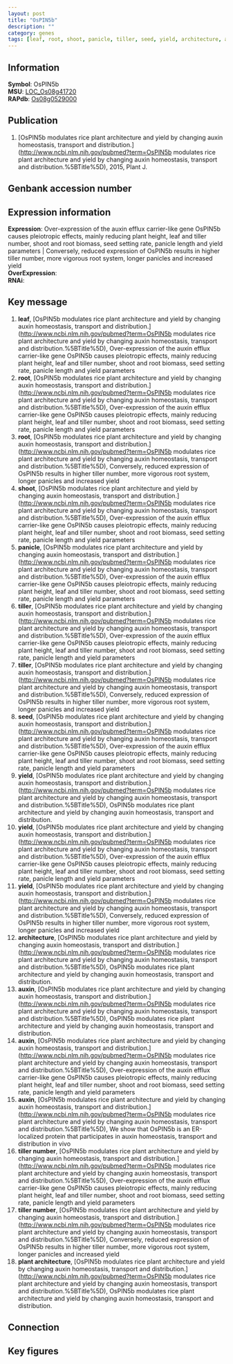 ```yaml
---
layout: post
title: "OsPIN5b"
description: ""
category: genes
tags: [leaf, root, shoot, panicle, tiller, seed, yield, architecture, auxin, tiller number, plant architecture, Gene]
---
```


## Information
__Symbol__: OsPIN5b  
__MSU__: [LOC_Os08g41720](http://rice.plantbiology.msu.edu/cgi-bin/ORF_infopage.cgi?orf=LOC_Os08g41720)  
__RAPdb__: [Os08g0529000](http://rapdb.dna.affrc.go.jp/viewer/gbrowse_details/irgsp1?name=Os08g0529000)  

## Publication
1. [OsPIN5b modulates rice plant architecture and yield by changing auxin homeostasis, transport and distribution.](http://www.ncbi.nlm.nih.gov/pubmed?term=OsPIN5b modulates rice plant architecture and yield by changing auxin homeostasis, transport and distribution.%5BTitle%5D), 2015, Plant J.

## Genbank accession number

## Expression information
__Expression__: Over-expression of the auxin efflux carrier-like gene OsPIN5b causes pleiotropic effects, mainly reducing plant height, leaf and tiller number, shoot and root biomass, seed setting rate, panicle length and yield parameters |  Conversely, reduced expression of OsPIN5b results in higher tiller number, more vigorous root system, longer panicles and increased yield  
__OverExpression__:  
__RNAi__:  

## Key message
1. __leaf__, [OsPIN5b modulates rice plant architecture and yield by changing auxin homeostasis, transport and distribution.](http://www.ncbi.nlm.nih.gov/pubmed?term=OsPIN5b modulates rice plant architecture and yield by changing auxin homeostasis, transport and distribution.%5BTitle%5D),  Over-expression of the auxin efflux carrier-like gene OsPIN5b causes pleiotropic effects, mainly reducing plant height, leaf and tiller number, shoot and root biomass, seed setting rate, panicle length and yield parameters
2. __root__, [OsPIN5b modulates rice plant architecture and yield by changing auxin homeostasis, transport and distribution.](http://www.ncbi.nlm.nih.gov/pubmed?term=OsPIN5b modulates rice plant architecture and yield by changing auxin homeostasis, transport and distribution.%5BTitle%5D),  Over-expression of the auxin efflux carrier-like gene OsPIN5b causes pleiotropic effects, mainly reducing plant height, leaf and tiller number, shoot and root biomass, seed setting rate, panicle length and yield parameters
3. __root__, [OsPIN5b modulates rice plant architecture and yield by changing auxin homeostasis, transport and distribution.](http://www.ncbi.nlm.nih.gov/pubmed?term=OsPIN5b modulates rice plant architecture and yield by changing auxin homeostasis, transport and distribution.%5BTitle%5D),  Conversely, reduced expression of OsPIN5b results in higher tiller number, more vigorous root system, longer panicles and increased yield
4. __shoot__, [OsPIN5b modulates rice plant architecture and yield by changing auxin homeostasis, transport and distribution.](http://www.ncbi.nlm.nih.gov/pubmed?term=OsPIN5b modulates rice plant architecture and yield by changing auxin homeostasis, transport and distribution.%5BTitle%5D),  Over-expression of the auxin efflux carrier-like gene OsPIN5b causes pleiotropic effects, mainly reducing plant height, leaf and tiller number, shoot and root biomass, seed setting rate, panicle length and yield parameters
5. __panicle__, [OsPIN5b modulates rice plant architecture and yield by changing auxin homeostasis, transport and distribution.](http://www.ncbi.nlm.nih.gov/pubmed?term=OsPIN5b modulates rice plant architecture and yield by changing auxin homeostasis, transport and distribution.%5BTitle%5D),  Over-expression of the auxin efflux carrier-like gene OsPIN5b causes pleiotropic effects, mainly reducing plant height, leaf and tiller number, shoot and root biomass, seed setting rate, panicle length and yield parameters
6. __tiller__, [OsPIN5b modulates rice plant architecture and yield by changing auxin homeostasis, transport and distribution.](http://www.ncbi.nlm.nih.gov/pubmed?term=OsPIN5b modulates rice plant architecture and yield by changing auxin homeostasis, transport and distribution.%5BTitle%5D),  Over-expression of the auxin efflux carrier-like gene OsPIN5b causes pleiotropic effects, mainly reducing plant height, leaf and tiller number, shoot and root biomass, seed setting rate, panicle length and yield parameters
7. __tiller__, [OsPIN5b modulates rice plant architecture and yield by changing auxin homeostasis, transport and distribution.](http://www.ncbi.nlm.nih.gov/pubmed?term=OsPIN5b modulates rice plant architecture and yield by changing auxin homeostasis, transport and distribution.%5BTitle%5D),  Conversely, reduced expression of OsPIN5b results in higher tiller number, more vigorous root system, longer panicles and increased yield
8. __seed__, [OsPIN5b modulates rice plant architecture and yield by changing auxin homeostasis, transport and distribution.](http://www.ncbi.nlm.nih.gov/pubmed?term=OsPIN5b modulates rice plant architecture and yield by changing auxin homeostasis, transport and distribution.%5BTitle%5D),  Over-expression of the auxin efflux carrier-like gene OsPIN5b causes pleiotropic effects, mainly reducing plant height, leaf and tiller number, shoot and root biomass, seed setting rate, panicle length and yield parameters
9. __yield__, [OsPIN5b modulates rice plant architecture and yield by changing auxin homeostasis, transport and distribution.](http://www.ncbi.nlm.nih.gov/pubmed?term=OsPIN5b modulates rice plant architecture and yield by changing auxin homeostasis, transport and distribution.%5BTitle%5D), OsPIN5b modulates rice plant architecture and yield by changing auxin homeostasis, transport and distribution.
10. __yield__, [OsPIN5b modulates rice plant architecture and yield by changing auxin homeostasis, transport and distribution.](http://www.ncbi.nlm.nih.gov/pubmed?term=OsPIN5b modulates rice plant architecture and yield by changing auxin homeostasis, transport and distribution.%5BTitle%5D),  Over-expression of the auxin efflux carrier-like gene OsPIN5b causes pleiotropic effects, mainly reducing plant height, leaf and tiller number, shoot and root biomass, seed setting rate, panicle length and yield parameters
11. __yield__, [OsPIN5b modulates rice plant architecture and yield by changing auxin homeostasis, transport and distribution.](http://www.ncbi.nlm.nih.gov/pubmed?term=OsPIN5b modulates rice plant architecture and yield by changing auxin homeostasis, transport and distribution.%5BTitle%5D),  Conversely, reduced expression of OsPIN5b results in higher tiller number, more vigorous root system, longer panicles and increased yield
12. __architecture__, [OsPIN5b modulates rice plant architecture and yield by changing auxin homeostasis, transport and distribution.](http://www.ncbi.nlm.nih.gov/pubmed?term=OsPIN5b modulates rice plant architecture and yield by changing auxin homeostasis, transport and distribution.%5BTitle%5D), OsPIN5b modulates rice plant architecture and yield by changing auxin homeostasis, transport and distribution.
13. __auxin__, [OsPIN5b modulates rice plant architecture and yield by changing auxin homeostasis, transport and distribution.](http://www.ncbi.nlm.nih.gov/pubmed?term=OsPIN5b modulates rice plant architecture and yield by changing auxin homeostasis, transport and distribution.%5BTitle%5D), OsPIN5b modulates rice plant architecture and yield by changing auxin homeostasis, transport and distribution.
14. __auxin__, [OsPIN5b modulates rice plant architecture and yield by changing auxin homeostasis, transport and distribution.](http://www.ncbi.nlm.nih.gov/pubmed?term=OsPIN5b modulates rice plant architecture and yield by changing auxin homeostasis, transport and distribution.%5BTitle%5D),  Over-expression of the auxin efflux carrier-like gene OsPIN5b causes pleiotropic effects, mainly reducing plant height, leaf and tiller number, shoot and root biomass, seed setting rate, panicle length and yield parameters
15. __auxin__, [OsPIN5b modulates rice plant architecture and yield by changing auxin homeostasis, transport and distribution.](http://www.ncbi.nlm.nih.gov/pubmed?term=OsPIN5b modulates rice plant architecture and yield by changing auxin homeostasis, transport and distribution.%5BTitle%5D),  We show that OsPIN5b is an ER-localized protein that participates in auxin homeostasis, transport and distribution in vivo
16. __tiller number__, [OsPIN5b modulates rice plant architecture and yield by changing auxin homeostasis, transport and distribution.](http://www.ncbi.nlm.nih.gov/pubmed?term=OsPIN5b modulates rice plant architecture and yield by changing auxin homeostasis, transport and distribution.%5BTitle%5D),  Over-expression of the auxin efflux carrier-like gene OsPIN5b causes pleiotropic effects, mainly reducing plant height, leaf and tiller number, shoot and root biomass, seed setting rate, panicle length and yield parameters
17. __tiller number__, [OsPIN5b modulates rice plant architecture and yield by changing auxin homeostasis, transport and distribution.](http://www.ncbi.nlm.nih.gov/pubmed?term=OsPIN5b modulates rice plant architecture and yield by changing auxin homeostasis, transport and distribution.%5BTitle%5D),  Conversely, reduced expression of OsPIN5b results in higher tiller number, more vigorous root system, longer panicles and increased yield
18. __plant architecture__, [OsPIN5b modulates rice plant architecture and yield by changing auxin homeostasis, transport and distribution.](http://www.ncbi.nlm.nih.gov/pubmed?term=OsPIN5b modulates rice plant architecture and yield by changing auxin homeostasis, transport and distribution.%5BTitle%5D), OsPIN5b modulates rice plant architecture and yield by changing auxin homeostasis, transport and distribution.

## Connection

## Key figures


